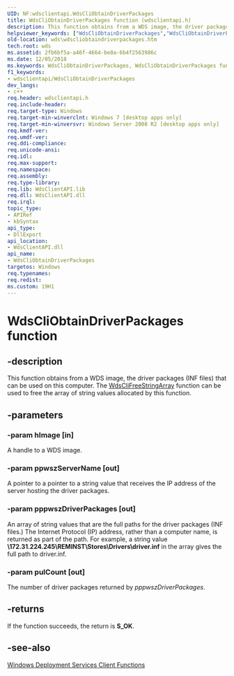 ```yaml
---
UID: NF:wdsclientapi.WdsCliObtainDriverPackages
title: WdsCliObtainDriverPackages function (wdsclientapi.h)
description: This function obtains from a WDS image, the driver packages (INF files) that can be used on this computer.
helpviewer_keywords: ["WdsCliObtainDriverPackages","WdsCliObtainDriverPackages function [Windows Deployment Services]","wds.wdscliobtaindriverpackages","wdsclientapi/WdsCliObtainDriverPackages"]
old-location: wds\wdscliobtaindriverpackages.htm
tech.root: wds
ms.assetid: 2fb6bf5a-a46f-4664-be0a-6b4f2563986c
ms.date: 12/05/2018
ms.keywords: WdsCliObtainDriverPackages, WdsCliObtainDriverPackages function [Windows Deployment Services], wds.wdscliobtaindriverpackages, wdsclientapi/WdsCliObtainDriverPackages
f1_keywords:
- wdsclientapi/WdsCliObtainDriverPackages
dev_langs:
- c++
req.header: wdsclientapi.h
req.include-header: 
req.target-type: Windows
req.target-min-winverclnt: Windows 7 [desktop apps only]
req.target-min-winversvr: Windows Server 2008 R2 [desktop apps only]
req.kmdf-ver: 
req.umdf-ver: 
req.ddi-compliance: 
req.unicode-ansi: 
req.idl: 
req.max-support: 
req.namespace: 
req.assembly: 
req.type-library: 
req.lib: WdsClientAPI.lib
req.dll: WdsClientAPI.dll
req.irql: 
topic_type:
- APIRef
- kbSyntax
api_type:
- DllExport
api_location:
- WdsClientAPI.dll
api_name:
- WdsCliObtainDriverPackages
targetos: Windows
req.typenames: 
req.redist: 
ms.custom: 19H1
---
```


# WdsCliObtainDriverPackages function


## -description


This function obtains from a WDS image, the driver packages (INF files) that can be used on this computer. The <a href="https://docs.microsoft.com/windows/desktop/api/wdsclientapi/nf-wdsclientapi-wdsclifreestringarray">WdsCliFreeStringArray</a> function can be used to free the array of string values allocated by this function. 


## -parameters




### -param hImage [in]

A handle to a WDS image.


### -param ppwszServerName [out]

A pointer to a pointer to a string value that receives the IP address of the server hosting the driver packages.


### -param pppwszDriverPackages [out]

An array of string values that are the full paths for the driver packages (INF files.) The Internet Protocol (IP) address, rather than a computer name, is returned as part of the path.  For example, a string value <b>\\172.31.224.245\REMINST\Stores\Drivers\driver.inf</b> in the array gives the full path to driver.inf.

<div class="code"></div>

### -param pulCount [out]

The number of driver packages returned by <i>pppwszDriverPackages</i>.


## -returns



If the function succeeds, the return is <b>S_OK</b>.




## -see-also




<a href="https://docs.microsoft.com/windows/desktop/Wds/windows-deployment-services-client-functions">Windows Deployment Services Client Functions</a>
 

 

